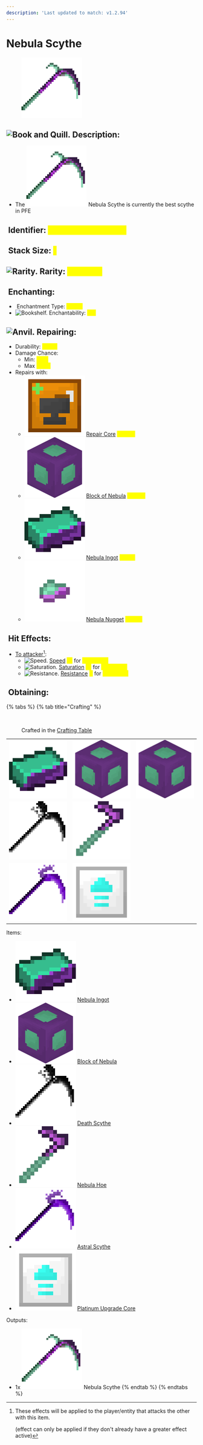```yaml
---
description: 'Last updated to match: v1.2.94'
---
```


# Nebula Scythe

<figure><img src="https://github.com/ItsMePok/PFE/blob/wikiAssets/wikiMain/nebula_scythe.png?raw=true" alt=""><figcaption></figcaption></figure>

## <img src="https://minecraft.wiki/images/Book_and_Quill_JE2_BE2.png?2128f" alt="Book and Quill." data-size="line"> Description: <a href="#description" id="description"></a>

* The <img src="https://github.com/ItsMePok/PFE/blob/wikiAssets/wikiMain/nebula_scythe.png?raw=true" alt="Nebula Scythe." data-size="line"> Nebula Scythe is currently the best scythe in PFE

## <img src="https://minecraft.wiki/images/Name_Tag_JE2_BE2.png?cbdc1" alt="" data-size="line"> Identifier: <mark style="color:yellow;">**poke:**</mark><mark style="color:yellow;">nebula\_scythe</mark> <a href="#identifier" id="identifier"></a>

## <img src="https://minecraft.wiki/images/Light_Gray_Bundle_JE1_BE1.png?b552e" alt="" data-size="line"> Stack Size: <mark style="color:yellow;">1</mark> <a href="#stack-size" id="stack-size"></a>

## <img src="https://github.com/user-attachments/assets/dcfb5b71-f821-4bba-9e8e-0e5c924e18ca" alt="Rarity." data-size="line"> Rarity: <mark style="color:yellow;">Common</mark>

## <img src="https://minecraft.wiki/images/thumb/Enchanting_Table.gif/150px-Enchanting_Table.gif?904a7" alt="" data-size="line"> Enchanting: <a href="#enchanting" id="enchanting"></a>

* <img src="https://minecraft.wiki/images/Enchanted_Book.gif?b21c4" alt="" data-size="line"> Enchantment Type: <mark style="color:yellow;">Sword</mark>
* <img src="https://minecraft.wiki/images/thumb/Bookshelf_JE4_BE2.png/150px-Bookshelf_JE4_BE2.png?9b143" alt="Bookshelf." data-size="line"> Enchantability: <mark style="color:yellow;">147</mark>

## <img src="https://minecraft.wiki/images/thumb/Anvil_(N)_JE3.png/150px-Anvil_(N)_JE3.png?d438e" alt="Anvil." data-size="line"> Repairing: <a href="#repairing" id="repairing"></a>

* Durability: <mark style="color:yellow;">25100</mark>
* Damage Chance:
  * Min: <mark style="color:yellow;">60%</mark>
  * Max <mark style="color:yellow;">100%</mark>
* Repairs with:
  * <img src="https://github.com/ItsMePok/PFE/blob/wikiAssets/wikiMain/repair_core.png?raw=true" alt="Repair Core." data-size="line"> [Repair Core](../../items/cores/repair-core.md) <mark style="color:yellow;">(100%)</mark>
  * <img src="https://github.com/ItsMePok/PFE/blob/wikiAssets/OreBlocks/nebula_block.png?raw=true" alt="Nebula Block." data-size="line"> [Block of Nebula](../../blocks/ore-blocks/block-of-nebula.md) <mark style="color:yellow;">(100%)</mark>
  * <img src="https://github.com/ItsMePok/PFE/blob/wikiAssets/wikiMain/nebula_ingot.png?raw=true" alt="Nebula Ingot." data-size="line"> [Nebula Ingot](../../items/ingots/nebula-ingot.md) <mark style="color:yellow;">(25%)</mark>
  * <img src="https://github.com/ItsMePok/PFE/blob/wikiAssets/wikiMain/nebula_nugget.png?raw=true" alt="Nebula Nugget." data-size="line"> [Nebula Nugget](../../items/nuggets/nebula-nugget.md) <mark style="color:yellow;">(2.8%)</mark>

## <img src="https://github.com/user-attachments/assets/53329be8-f7e5-4c01-b7e4-a27b567c7998" alt="" data-size="line"> Hit Effects: <a href="#effects-granted" id="effects-granted"></a>

* [To attacker](#user-content-fn-1)[^1]:
  * <img src="https://minecraft.wiki/images/Speed_JE3_BE2.png?bbd24" alt="Speed." data-size="line"> [Speed](https://minecraft.wiki/w/Speed) <mark style="color:yellow;">10</mark> for <mark style="color:yellow;">5 seconds</mark>
  * <img src="https://minecraft.wiki/images/Saturation_JE1.png?dbba6" alt="Saturation." data-size="line"> [Saturation](https://minecraft.wiki/w/Saturation) <mark style="color:yellow;">10</mark> for <mark style="color:yellow;">5 seconds</mark>
  * <img src="https://minecraft.wiki/images/Resistance_JE2_BE2.png?6b91a" alt="Resistance." data-size="line"> [Resistance](https://minecraft.wiki/w/Resistance) <mark style="color:yellow;">4</mark> for <mark style="color:yellow;">5 seconds</mark>

## <img src="https://minecraft.wiki/images/thumb/Crafting_Table_JE4_BE3.png/150px-Crafting_Table_JE4_BE3.png?5767f" alt="" data-size="line"> Obtaining: <a href="#obtaining" id="obtaining"></a>

{% tabs %}
{% tab title="Crafting" %}
<figure><img src="https://minecraft.wiki/images/thumb/Crafting_Table_JE4_BE3.png/150px-Crafting_Table_JE4_BE3.png?5767f" alt=""><figcaption><p>Crafted in the <a href="https://minecraft.wiki/w/Crafting_Table">Crafting Table</a></p></figcaption></figure>

|                                                                                                                                         |                                                                                                                                     |                                                                                                       |
| :-------------------------------------------------------------------------------------------------------------------------------------: | :---------------------------------------------------------------------------------------------------------------------------------: | :---------------------------------------------------------------------------------------------------: |
| <img src="https://github.com/ItsMePok/PFE/blob/wikiAssets/wikiMain/nebula_ingot.png?raw=true" alt="Nebula Ingot." data-size="original"> |                ![Nebula Block.](https://github.com/ItsMePok/PFE/blob/wikiAssets/OreBlocks/nebula_block.png?raw=true)                | ![Nebula Block.](https://github.com/ItsMePok/PFE/blob/wikiAssets/OreBlocks/nebula_block.png?raw=true) |
|                   ![Death Scythe.](https://github.com/ItsMePok/PFE/blob/wikiAssets/wikiMain/death_scythe.png?raw=true)                  | <img src="https://github.com/ItsMePok/PFE/blob/wikiAssets/wikiMain/nebula_hoe.png?raw=true" alt="Nebula Hoe." data-size="original"> |                                                                                                       |
|                  ![Astral Scythe.](https://github.com/ItsMePok/PFE/blob/wikiAssets/wikiMain/astral_scythe.png?raw=true)                 |        ![Platinum Upgrade Core.](https://github.com/ItsMePok/PFE/blob/wikiAssets/wikiMain/platinum_upgrade_core.png?raw=true)       |                                                                                                       |

Items:

* <img src="https://github.com/ItsMePok/PFE/blob/wikiAssets/wikiMain/nebula_ingot.png?raw=true" alt="Nebula Ingot." data-size="line"> [Nebula Ingot](../../items/ingots/nebula-ingot.md)
* <img src="https://github.com/ItsMePok/PFE/blob/wikiAssets/OreBlocks/nebula_block.png?raw=true" alt="Nebula Block." data-size="line"> [Block of Nebula](../../blocks/ore-blocks/block-of-nebula.md)
* <img src="https://github.com/ItsMePok/PFE/blob/wikiAssets/wikiMain/death_scythe.png?raw=true" alt="Death Scythe." data-size="line"> [Death Scythe](death-scythe.md)
* <img src="https://github.com/ItsMePok/PFE/blob/wikiAssets/wikiMain/nebula_hoe.png?raw=true" alt="Nebula Hoe." data-size="line"> [Nebula Hoe](../../tools/hoes/nebula-hoe.md)
* <img src="https://github.com/ItsMePok/PFE/blob/wikiAssets/wikiMain/astral_scythe.png?raw=true" alt="Astral Scythe." data-size="line"> [Astral Scythe](astral-scythe.md)
* <img src="https://github.com/ItsMePok/PFE/blob/wikiAssets/wikiMain/platinum_upgrade_core.png?raw=true" alt="Platinum Upgrade Core." data-size="line"> [Platinum Upgrade Core](../../items/cores/platinum-upgrade-core.md)

Outputs:

* 1x <img src="https://github.com/ItsMePok/PFE/blob/wikiAssets/wikiMain/nebula_scythe.png?raw=true" alt="Nebula Scythe." data-size="line"> Nebula Scythe
{% endtab %}
{% endtabs %}





[^1]: These effects will be applied to the player/entity that attacks the other with this item.



    (effect can only be applied if they don't already have a greater effect active)

